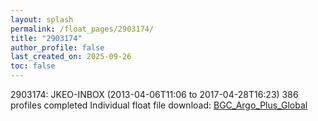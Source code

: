 ```yaml
---
layout: splash
permalink: /float_pages/2903174/
title: "2903174"
author_profile: false
last_created_on: 2025-09-26
toc: false
---
```

 
2903174: JKEO-INBOX (2013-04-06T11:06 to 2017-04-28T16:23)
386 profiles completed
Individual float file download: [BGC_Argo_Plus_Global](https://ftp.soest.hawaii.edu/bgc_argo_plus/Individual_Floats/outliers_removed/2903174_Sprof_processed.nc)
